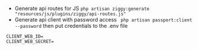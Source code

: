 * Generate api routes for JS
`php artisan ziggy:generate "resources/js/plugins/ziggy/api-routes.js"`
* Generate api client with password access 
` php artisan passport:client --password`
then put credentials to the .env file
```dotenv
CLIENT_WEB_ID=
CLIENT_WEB_SECRET=
```
